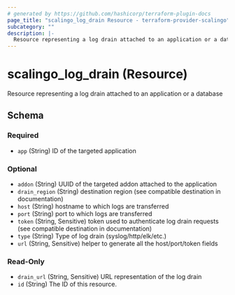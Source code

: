 ```yaml
---
# generated by https://github.com/hashicorp/terraform-plugin-docs
page_title: "scalingo_log_drain Resource - terraform-provider-scalingo"
subcategory: ""
description: |-
  Resource representing a log drain attached to an application or a database
---
```


# scalingo_log_drain (Resource)

Resource representing a log drain attached to an application or a database



<!-- schema generated by tfplugindocs -->
## Schema

### Required

- `app` (String) ID of the targeted application

### Optional

- `addon` (String) UUID of the targeted addon attached to the application
- `drain_region` (String) destination region (see compatible destination in documentation)
- `host` (String) hostname to which logs are transferred
- `port` (String) port to which logs are transferred
- `token` (String, Sensitive) token used to authenticate log drain requests (see compatible destination in documentation)
- `type` (String) Type of log drain (syslog/http/elk/etc.)
- `url` (String, Sensitive) helper to generate all the host/port/token fields

### Read-Only

- `drain_url` (String, Sensitive) URL representation of the log drain
- `id` (String) The ID of this resource.
